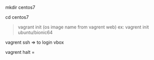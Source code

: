 
mkdir centos7

cd centos7

> vagrant init (os image name from vagrent web)
> ex: vagrent init ubuntu/bionic64

vagrent ssh => to login vbox

vagrent halt = 